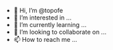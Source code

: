 - 👋 Hi, I’m @topofe
- 👀 I’m interested in ...
- 🌱 I’m currently learning ...
- 💞️ I’m looking to collaborate on ...
- 📫 How to reach me ...

<!---
topofe/topofe is a ✨ special ✨ repository because its `README.md` (this file) appears on your GitHub profile.
You can click the Preview link to take a look at your changes.
--->
